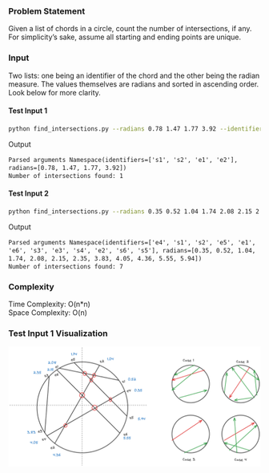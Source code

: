 
### Problem Statement
Given a list of chords in a circle, count the number of intersections, if any. For simplicity’s sake, assume all starting and ending points are unique.

### Input
Two lists: one being an identifier of the chord and the other being the radian measure. The values themselves are radians and sorted in ascending order. Look below for more clarity.

#### Test Input 1
```bash
python find_intersections.py --radians 0.78 1.47 1.77 3.92 --identifiers s1 s2 e1 e2  
```
Output
```
Parsed arguments Namespace(identifiers=['s1', 's2', 'e1', 'e2'], radians=[0.78, 1.47, 1.77, 3.92])
Number of intersections found: 1
```

#### Test Input 2
```bash
python find_intersections.py --radians 0.35 0.52 1.04 1.74 2.08 2.15 2.35 3.83 4.05 4.36 5.55 5.94 --identifiers e4 s1 s2 e5 e1 e6 s3 e3 s4 e2 s6 s5 
```
Output
```
Parsed arguments Namespace(identifiers=['e4', 's1', 's2', 'e5', 'e1', 'e6', 's3', 'e3', 's4', 'e2', 's6', 's5'], radians=[0.35, 0.52, 1.04, 1.74, 2.08, 2.15, 2.35, 3.83, 4.05, 4.36, 5.55, 5.94])
Number of intersections found: 7
```

### Complexity
Time Complexity: O(n*n) \
Space Complexity: O(n)

### Test Input 1 Visualization 
![1](https://github.com/sakshamsds/find-chord-intersections/blob/main/find_intersections.png)

